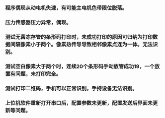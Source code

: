 ### 程序偶现从动电机失速，有可能主电机色带限位脱落。

### 压力传感器压力异常，偶现。

### 测试无菌冻存管的条形码打印时，未成功打印的原因可归纳为打印数据间隔像素小于两个。像素热传导导致相邻像素点连为一体。无法识别。

### 测试空白像素大于两个时，连续20个条形码手动放管成功19，一个放置有问题，未打印完全。

### 测试打印二维码，手机可以正常识别，手持设备无法识别。

### 上位机软件重新打开串口后，配置参数未更新，配置发送后界面未更新等问题。
